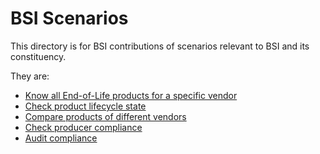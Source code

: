 # BSI Scenarios
This directory is for BSI contributions of scenarios relevant to BSI and its constituency.

They are:
- [Know all End-of-Life products for a specific vendor](Scenario-01.md)
- [Check product lifecycle state](Scenario-02.md)
- [Compare products of different vendors](Scenario-03.md)
- [Check producer compliance](Scenario-04.md)
- [Audit compliance](Scenario-05.md)
